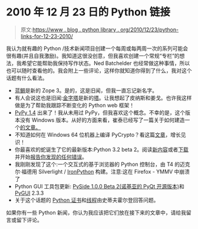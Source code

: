 # 2010 年 12 月 23 日的 Python 链接

> 原文:[https://www . blog . python library . org/2010/12/23/python-links-for-12-23-2010/](https://www.blog.pythonlibrary.org/2010/12/23/python-links-for-12-23-2010/)

我认为就有趣的 Python /技术新闻项目创建一个每周或每两周一次的系列可能会很有趣(并且自我激励)。我知道这很没创意，但我喜欢创建一个常规“专栏”的想法，我希望它能帮助我保持写作状态。Ned Batchelder 也经常做这种事情，所以也可以随时查看他的。我会附上一些评论，这样你就知道你得到了什么，我对这个话题有什么看法。

*   [蓝鲷](http://bluebream.zope.org/)是新的 Zope 3。是的，这是旧闻，但我一直忘记新名字。
*   有人会说这也是旧闻:[金字塔](http://pypi.python.org/pypi/pyramid/1.0a1)是新的[塔](http://docs.pylonshq.com/)。让我想起了皮纳斯和姜戈。也许我这样做是为了帮助我跟踪不断变化的 Python web 框架！
*   [PyPy 1.4](http://morepypy.blogspot.com/2010/12/pypy-141.html?utm_source=feedburner&utm_medium=feed&utm_campaign=Feed%3A+PyPyStatusBlog+%28PyPy+Status+Blog%29) 出来了！我从未用过 PyPy，但我喜欢这个概念。不幸的是，这个版本没有 Windows 版本。从好的方面来看，崔泰已经写了一篇关于如何建造一个[的文章。](http://www.redmountainsw.com/wordpress/archives/building-pypy-on-windows)
*   不知道如何在 Windows 64 位机器上编译 PyCrypto？看这篇[文章](https://yorickdowne.wordpress.com/2010/12/22/compiling-pycrypto-on-win7-64/)，增长见识！
*   你最喜欢的蛇诞生了它的最新版本:Python 3.2 beta 2。阅读[新内容](http://docs.python.org/dev/whatsnew/3.2.html)或者[下载](http://www.python.org/download/releases/3.2/)并开始[报告你发现的任何错误](http://bugs.python.org/)。
*   我刚刚发现了这个:一个交互式的基于浏览器的 Python 控制台，由 T4 的迈克尔·福德用 Silverlight / [IronPython](http://www.ironpython.net/) 构建。注意:这在 Firefox - YMMV 中崩溃了
*   Python GUI 工具包更新: [PySide 1.0.0 Beta 2(诺基亚的 PyQt 开源版本)](http://groups.google.com/group/comp.lang.python/browse_thread/thread/736acf35f23a96df#)和 [PyGUI](http://groups.google.com/group/comp.lang.python/browse_thread/thread/88329791afd359a6#) 2.3.3
*   关于这个话题的 [Python 证书](https://www.blog.pythonlibrary.org/2010/12/14/the-new-python-certificate/)和[线程](http://groups.google.com/group/comp.lang.python/browse_thread/thread/5fc81456fad54b5d#)由史蒂夫霍尔登回答问题。

如果你有一些 Python 新闻，你认为我应该把它们放在接下来的文章中，请给我留言或留下评论。